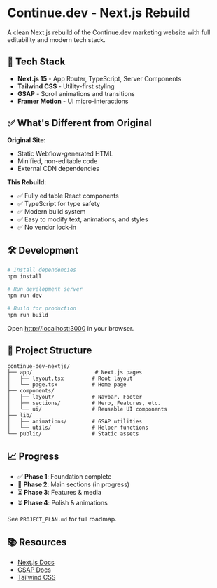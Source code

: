 # Continue.dev - Next.js Rebuild

A clean Next.js rebuild of the Continue.dev marketing website with full editability and modern tech stack.

## 🚀 Tech Stack

- **Next.js 15** - App Router, TypeScript, Server Components
- **Tailwind CSS** - Utility-first styling
- **GSAP** - Scroll animations and transitions
- **Framer Motion** - UI micro-interactions

## ✅ What's Different from Original

**Original Site:**
- Static Webflow-generated HTML
- Minified, non-editable code  
- External CDN dependencies

**This Rebuild:**
- ✅ Fully editable React components
- ✅ TypeScript for type safety
- ✅ Modern build system
- ✅ Easy to modify text, animations, and styles
- ✅ No vendor lock-in

## 🛠️ Development

```bash
# Install dependencies
npm install

# Run development server
npm run dev

# Build for production
npm run build
```

Open [http://localhost:3000](http://localhost:3000) in your browser.

## 📁 Project Structure

```
continue-dev-nextjs/
├── app/                    # Next.js pages
│   ├── layout.tsx         # Root layout
│   └── page.tsx           # Home page
├── components/
│   ├── layout/            # Navbar, Footer
│   ├── sections/          # Hero, Features, etc.
│   └── ui/                # Reusable UI components
├── lib/
│   ├── animations/        # GSAP utilities
│   └── utils/             # Helper functions
└── public/                # Static assets
```

## 📈 Progress

- ✅ **Phase 1**: Foundation complete
- 🔄 **Phase 2**: Main sections (in progress)
- ⏳ **Phase 3**: Features & media
- ⏳ **Phase 4**: Polish & animations

See `PROJECT_PLAN.md` for full roadmap.

## 📚 Resources

- [Next.js Docs](https://nextjs.org/docs)
- [GSAP Docs](https://greensock.com/docs/)
- [Tailwind CSS](https://tailwindcss.com/docs)
